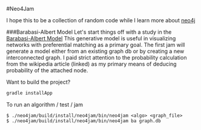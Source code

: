#Neo4Jam

I hope this to be a collection of random code while I learn more about [neo4j](http://www.neo4j.com)

###Barabasi-Albert Model
Let's start things off with a study in the [Barabasi-Albert Model](http://en.wikipedia.org/wiki/Barab%C3%A1si%E2%80%93Albert_model)
This generative model is useful in visualizing networks with preferential matching as a primary goal.  The first jam will generate a model
either from an existing graph db or by creating a new interconnected graph.  I paid strict attention to the probability calculation from
the wikipedia article (linked) as my primary means of deducing probability of the attached node.

Want to build the project?
```bash
gradle installApp
```

To run an algorithm / test / jam
```
$ ./neo4jam/build/install/neo4jam/bin/neo4jam <algo> <graph_file>
$ ./neo4jam/build/install/neo4jam/bin/neo4jam ba graph.db
```


